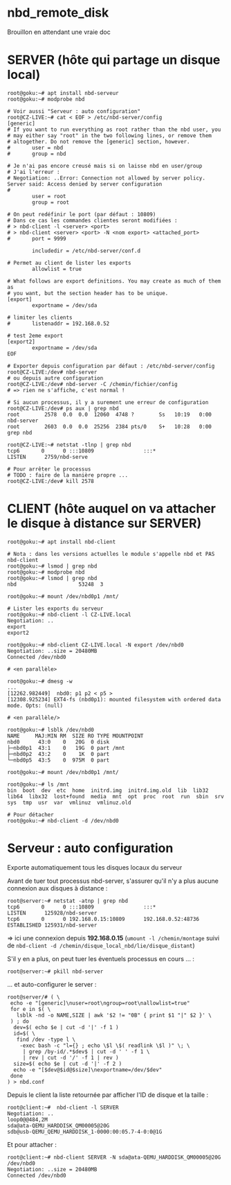 # nbd_remote_disk

Brouillon en attendant une vraie doc

# SERVER (hôte qui partage un disque local)
	root@goku:~# apt install nbd-serveur
	root@goku:~# modprobe nbd

	# Voir aussi "Serveur : auto configuration"
	root@CZ-LIVE:~# cat < EOF > /etc/nbd-server/config
	[generic]
	# If you want to run everything as root rather than the nbd user, you
	# may either say "root" in the two following lines, or remove them
	# altogether. Do not remove the [generic] section, however.
	#       user = nbd
	#       group = nbd

	# Je n'ai pas encore creusé mais si on laisse nbd en user/group
	# J'ai l'erreur :
	# Negotiation: ..Error: Connection not allowed by server policy. Server said: Access denied by server configuration
	#
			user = root
			group = root

	# On peut redéfinir le port (par défaut : 10809)
	# Dans ce cas les commandes clientes seront modifiées :
	# >	nbd-client -l <server> <port>
	# >	nbd-client <server> <port> -N <nom export> <attached_port>
	#       port = 9999

			includedir = /etc/nbd-server/conf.d

	# Permet au client de lister les exports
			allowlist = true

	# What follows are export definitions. You may create as much of them as
	# you want, but the section header has to be unique.
	[export]
			exportname = /dev/sda

	# limiter les clients
	#       listenaddr = 192.168.0.52

	# test 2eme export
	[export2]
			exportname = /dev/sda
	EOF

	# Exporter depuis configuration par défaut : /etc/nbd-server/config
	root@CZ-LIVE:/dev# nbd-server
	# ou depuis autre configuration
	root@CZ-LIVE:/dev# nbd-server -C /chemin/fichier/config
	# => rien ne s'affiche, c'est normal !

	# Si aucun processus, il y a surement une erreur de configuration
	root@CZ-LIVE:/dev# ps aux | grep nbd
	root        2578  0.0  0.0  12060  4748 ?        Ss   10:19   0:00 nbd-server
	root        2603  0.0  0.0  25256  2384 pts/0    S+   10:28   0:00 grep nbd

	root@CZ-LIVE:~# netstat -tlnp | grep nbd
	tcp6       0      0 :::10809                :::*                    LISTEN      2759/nbd-serve

	# Pour arrêter le processus
	# TODO : faire de la manière propre ...
	root@CZ-LIVE:/dev# kill 2578



# CLIENT (hôte auquel on va attacher le disque à distance sur SERVER)

	root@goku:~# apt install nbd-client

	# Nota : dans les versions actuelles le module s'appelle nbd et PAS nbd-client
	root@goku:~# lsmod | grep nbd
	root@goku:~# modprobe nbd
	root@goku:~# lsmod | grep nbd
	nbd                    53248  3

	root@goku:~# mount /dev/nbd0p1 /mnt/

	# Lister les exports du serveur
	root@goku:~# nbd-client -l CZ-LIVE.local
	Negotiation: ..
	export
	export2

	root@goku:~# nbd-client CZ-LIVE.local -N export /dev/nbd0
	Negotiation: ..size = 20480MB
	Connected /dev/nbd0

	# <en parallèle>

	root@goku:~# dmesg -w
	...
	[12262.982449]  nbd0: p1 p2 < p5 >
	[12308.925234] EXT4-fs (nbd0p1): mounted filesystem with ordered data mode. Opts: (null)

	# <en parallèle/>

	root@goku:~# lsblk /dev/nbd0
	NAME     MAJ:MIN RM  SIZE RO TYPE MOUNTPOINT
	nbd0      43:0    0   20G  0 disk 
	├─nbd0p1  43:1    0   19G  0 part /mnt
	├─nbd0p2  43:2    0    1K  0 part 
	└─nbd0p5  43:5    0  975M  0 part

	root@goku:~# mount /dev/nbd0p1 /mnt/

	root@goku:~# ls /mnt
	bin  boot  dev	etc  home  initrd.img  initrd.img.old  lib  lib32  lib64  libx32  lost+found  media  mnt  opt  proc  root  run	sbin  srv  sys	tmp  usr  var  vmlinuz	vmlinuz.old

	# Pour détacher
	root@goku:~# nbd-client -d /dev/nbd0
	
# Serveur : auto configuration
Exporte automatiquement tous les disques locaux du serveur

Avant de tuer tout processus nbd-server, s'assurer qu'il n'y a plus aucune connexion aux disques à distance :

	root@server:~# netstat -atnp | grep nbd
	tcp6       0      0 :::10809                :::*                    LISTEN      125928/nbd-server   
	tcp6       0      0 192.168.0.15:10809      192.168.0.52:48736      ESTABLISHED 125931/nbd-server

=> ici une connexion depuis **192.168.0.15** (```umount -l /chemin/montage``` suivi de ```nbd-client -d /chemin/disque_local_nbd/lie/disque_distant```)

S'il y en a plus, on peut tuer les éventuels processus en cours ... :

	root@server:~# pkill nbd-server

... et auto-configurer le server :

	root@server/# ( \
	 echo -e "[generic]\nuser=root\ngroup=root\nallowlist=true"
	 for e in $( \
	   lsblk -nd -o NAME,SIZE | awk '$2 != "0B" { print $1 "|" $2 }' \
	 ) ; do
	  dev=$( echo $e | cut -d '|' -f 1 )
	  id=$( \
	   find /dev -type l \
		-exec bash -c "l={} ; echo \$l \$( readlink \$l )" \; \
		 | grep /by-id/.*$dev$ | cut -d ' ' -f 1 \
		 | rev | cut -d '/' -f 1 | rev )
	  size=$( echo $e | cut -d '|' -f 2 )
	  echo -e "[$dev@$id@$size]\nexportname=/dev/$dev"
	 done
	) > nbd.conf

Depuis le client la liste retournée par afficher l'ID de disque et la taille :

	root@client:~# 	nbd-client -l SERVER
	Negotiation: ..
	loop0@@484,2M
	sda@ata-QEMU_HARDDISK_QM00005@20G
	sdb@usb-QEMU_QEMU_HARDDISK_1-0000:00:05.7-4-0:0@1G

Et pour attacher :

	root@client:~# nbd-client SERVER -N sda@ata-QEMU_HARDDISK_QM00005@20G /dev/nbd0
	Negotiation: ..size = 20480MB
	Connected /dev/nbd0



